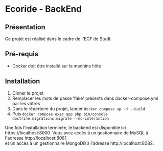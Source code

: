 # Ecoride - BackEnd

## Présentation
Ce projet est réalisé dans le cadre de l'ECF de Studi.

## Pré-requis
* Docker doit être installé sur la machine hôte

## Installation
1. Cloner le projet
2. Remplacer les mots de passe 'fake' présents dans docker-compose.yml par les vôtres
3. Dans le répertoire du projet, lancer `docker compose up -d --build`
4. Puis `docker compose exec app php bin/console doctrine:migrations:migrate --no-interaction`


Une fois l'installation terminée, le backend est disponible ici https://localhost:8000.
Vous avez accès à un gestionnaire de MySQL à l'adresse http://localhost:8081,  
et un accès à un gestionnaire MongoDB à l'adresse http://localhost:8082. 
